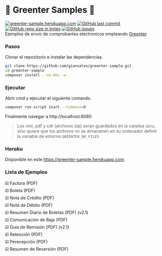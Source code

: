 # :tada: Greenter Samples :tada: 
[![greenter-sample.herokuapp.com](https://img.shields.io/website-up-down-green-red/http/shields.io.svg?label=greenter-sample.herokuapp.com&style=flat-square)](https://greenter-sample.herokuapp.com) [![GitHub last commit](https://img.shields.io/github/last-commit/giansalex/greenter-sample.svg?style=flat-square)](https://github.com/giansalex/greenter-sample) [![GitHub repo size in bytes](https://img.shields.io/github/repo-size/giansalex/greenter-sample.svg?style=flat-square)](https://github.com/giansalex/greenter-sample) [![GitHub issues](https://img.shields.io/github/issues/giansalex/greenter-sample.svg?style=flat-square)](https://github.com/giansalex/greenter-sample/issues)  
Ejemplos de envio de comprobantes electronicos empleando [Greenter](https://github.com/giansalex/greenter).

### Pasos

Clonar el repositorio e instalar las dependencias.

```bash
git clone https://github.com/giansalex/greenter-sample.git
cd greenter-sample
composer install --no-dev -o
```

### Ejecutar

Abrir cmd y ejecutar el siguiente comando.

```bash
composer run-script start --timeout=0
```

Finalmente navegar a http://localhost:8080
> Los xml, pdf y cdr (archivos zip) seran guardados en la carptea `data`, sino quiere que los archivos no se almacenen en su ordenador definir la variable de entorno `GREENTER_NO_FILES`

### Heroku
Disponible en este https://greenter-sample.herokuapp.com.

### Lista de Ejemplos
:ballot_box_with_check: Factura (PDF)  
:ballot_box_with_check: Boleta  (PDF)  
:ballot_box_with_check: Nota de Crédito (PDF)  
:ballot_box_with_check: Nota de Débito  (PDF)  
:ballot_box_with_check: Resumen Diario de Boletas (PDF)  (v2.1)  
:ballot_box_with_check: Comunicación de Baja (PDF)  
:ballot_box_with_check: Guia de Remisión  (PDF) (v2.1)    
:ballot_box_with_check: Retención (PDF)  
:ballot_box_with_check: Perecepción (PDF)  
:ballot_box_with_check: Resumen de Reversión (PDF)  
